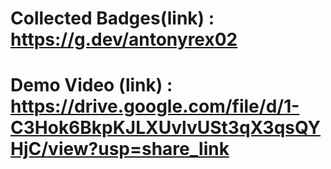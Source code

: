 # Collected Badges(link) : https://g.dev/antonyrex02
# Demo Video (link)  : https://drive.google.com/file/d/1-C3Hok6BkpKJLXUvlvUSt3qX3qsQYHjC/view?usp=share_link
